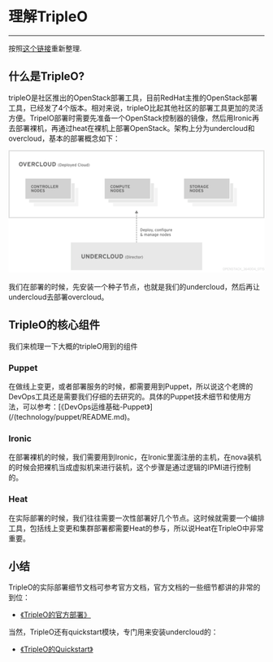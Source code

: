# 理解TripleO

---

按照[这个链接](https://access.redhat.com/documentation/en/red-hat-openstack-platform/10/paged/partner-integration/chapter-2-architecture)重新整理.

## 什么是TripleO?

tripleO是社区推出的OpenStack部署工具，目前RedHat主推的OpenStack部署工具，已经发了4个版本。相对来说，tripleO比起其他社区的部署工具更加的灵活方便。TripelO部署时需要先准备一个OpenStack控制器的镜像，然后用Ironic再去部署裸机，再通过heat在裸机上部署OpenStack。架构上分为undercloud和overcloud，基本的部署概念如下：

![](/assets/ARCHITECTURE-1.png)

我们在部署的时候，先安装一个种子节点，也就是我们的undercloud，然后再让undercloud去部署overcloud。

## TripleO的核心组件

我们来梳理一下大概的tripleO用到的组件

### Puppet

在做线上变更，或者部署服务的时候，都需要用到Puppet，所以说这个老牌的DevOps工具还是需要我们仔细的去研究的。具体的Puppet技术细节和使用方法，可以参考：[《DevOps运维基础-Puppet》](/(technology/puppet/README.md)。

### Ironic

在部署裸机的时候，我们需要用到Ironic，在Ironic里面注册的主机，在nova装机的时候会把裸机当成虚拟机来进行装机，这个步骤是通过逻辑的IPMI进行控制的。

### Heat

在实际部署的时候，我们往往需要一次性部署好几个节点。这时候就需要一个编排工具，包括线上变更和集群部署都需要Heat的参与，所以说Heat在TripleO中非常重要。

## 小结

TripleO的实际部署细节文档可参考官方文档，官方文档的一些细节都讲的非常的到位：

* [《TripleO的官方部署》](http://docs.openstack.org/developer/tripleo-docs/)

当然，TripleO还有quickstart模块，专门用来安装undercloud的：

* [《TripleO的Quickstart》](http://docs.openstack.org/developer/tripleo-quickstart/)



